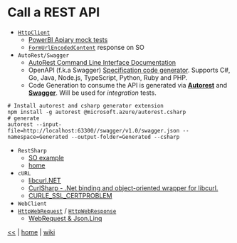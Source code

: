 # Call a REST API

+ [`HttpClient`](https://msdn.microsoft.com/en-us/library/system.net.http.httpclient(v=vs.110).aspx)
  - [PowerBI Apiary mock tests](https://gist.github.com/illegitimis/de5975b9de77637d6d5f343c37d53273)
  - [`FormUrlEncodedContent`](https://stackoverflow.com/a/7929084) response on SO  
+ `AutoRest/Swagger`
  - [AutoRest Command Line Interface Documentation](https://github.com/Azure/autorest/blob/master/docs/user/cli.md)
  - OpenAPI (f.k.a Swagger) [Specification code generator](https://github.com/Azure/autorest). Supports C#, Go, Java, Node.js, TypeScript, Python, Ruby and PHP.
  - Code Generation to consume the API is generated via [**Autorest**](https://github.com/Azure/autorest) and [**Swagger**](https://github.com/swagger-api/swagger-ui). Will be used for *integration* tests.

```shell
# Install autorest and csharp generator extension 
npm install -g autorest @microsoft.azure/autorest.csharp
# generate
autorest --input-file=http://localhost:63300//swagger/v1.0/swagger.json --namespace=Generated --output-folder=Generated --csharp
```
+ `RestSharp`
  - [SO example](https://stackoverflow.com/a/33812542)
  - [home](http://restsharp.org/)
+ `cURL`
  - [libcurl.NET](https://sourceforge.net/projects/libcurl-net/)
  - [CurlSharp - .Net binding and object-oriented wrapper for libcurl. ](https://github.com/masroore/CurlSharp)
  - [CURLE_SSL_CERTPROBLEM](https://curl.haxx.se/mail/lib-2007-01/0156.html)
+ `WebClient`
+ [`HttpWebRequest`](https://msdn.microsoft.com/en-us/library/system.net.httpwebrequest.aspx) / [`HttpWebResponse`](https://msdn.microsoft.com/en-us/library/system.net.httpwebresponse.aspx)
  - [WebRequest & Json.Linq](https://stackoverflow.com/a/30770354)




[<<](../REST.md)
|
[home](../README.md) 
| 
[wiki](https://github.com/illegitimis/Tutorial/wiki) 